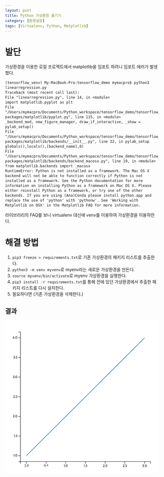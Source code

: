 ```yaml
---
layout: post
title: Python 가상환경 옮기기
category: [환경설정]
tags: [Virtualenv, Python, Matplotlib]
---
```


# 발단
가상환경을 이용한 로컬 프로젝트에서 matplotlib을 임포트 하려니 임포트 에러가 발생했다.
<!--more-->
```
(tensorflow_venv) My-MacBook-Pro:tensorflow_demo mymacpro$ python3 linearregression.py 
Traceback (most recent call last):
File "linearregression.py", line 14, in <module>
import matplotlib.pyplot as plt
File "/Users/mymacpro/Documents/Python_workspace/tensorflow_demo/tensorflow_venv/lib/python3.6/site-packages/matplotlib/pyplot.py", line 115, in <module>
_backend_mod, new_figure_manager, draw_if_interactive, _show = pylab_setup()
File "/Users/mymacpro/Documents/Python_workspace/tensorflow_demo/tensorflow_venv/lib/python3.6/site-packages/matplotlib/backends/__init__.py", line 32, in pylab_setup
globals(),locals(),[backend_name],0)
File "/Users/mymacpro/Documents/Python_workspace/tensorflow_demo/tensorflow_venv/lib/python3.6/site-packages/matplotlib/backends/backend_macosx.py", line 19, in <module>
from matplotlib.backends import _macosx
RuntimeError: Python is not installed as a framework. The Mac OS X backend will not be able to function correctly if Python is not installed as a framework. See the Python documentation for more information on installing Python as a framework on Mac OS X. Please either reinstall Python as a framework, or try one of the other backends. If you are using (Ana)Conda please install python.app and replace the use of 'python' with 'pythonw'. See 'Working with Matplotlib on OSX' in the Matplotlib FAQ for more information.
```

라이브러리의 FAQ를 보니 virtualenv 대신에 venv를 이용하여 가상환경을 이용하란다.

# 해결 방법
1. `pip3 freeze > requirements.txt`로 기존 가상환경의 패키지 리스트를 추출한다.  
2. `python3 -m venv myvenv`로 myenv라는 새로운 가상환경을 만든다.  
3. `source myvenv/bin/activate`로 myenv 가상환경을 실행한다.  
4. `pip3 install -r requirements.txt`를 통해 전에 있던 가상환경에서 추출한 패키지 리스트를 다시 설치한다.  
5. 필요하다면 (기존 가상환경을 삭제한다.)  


## 결과

![그래프](/post_assets/2017-06-07/matplotlib_plot.png)


